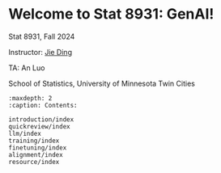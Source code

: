 # Welcome to Stat 8931: GenAI!

Stat 8931, Fall 2024

Instructor: [Jie Ding](https://jding.org)

TA: An Luo

School of Statistics, University of Minnesota Twin Cities


```{toctree}
:maxdepth: 2
:caption: Contents:

introduction/index
quickreview/index
llm/index
training/index
finetuning/index
alignment/index
resource/index
```
